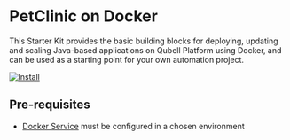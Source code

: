 # PetClinic on Docker

This Starter Kit provides the basic building blocks for deploying, updating and scaling Java-based applications on Qubell Platform using Docker, and can be used as a starting point for your own automation project.

[![Install](https://raw.github.com/qubell-bazaar/component-skeleton/master/img/install.png)](https://express.qubell.com/applications/upload?metadataUrl=https://raw.github.com/qubell-bazaar/component-petclinic-docker/master/meta.yml)

Pre-requisites
--------------
 - [Docker Service](https://github.com/qubell-bazaar/docker) must be configured in a chosen environment
